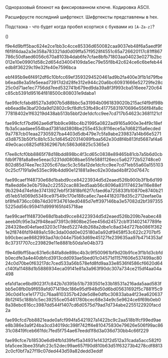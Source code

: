 Одноразовый блокнот на фиксированном ключе. Кодировка ASCII.

Расшифрусте последний шифртекст. Шифртексты представлены в hex.

Подстазка - что будет когда пробел ксортися с буквами из `[A-Za-z]`?

()

f9e4d9bff5bac624e2ce1bb3c4cce85336d650082caa9037eb48f6a5aedf9ff6f8f4daa2a3e358a783321dd0d09ffa57f9528f4551c65a726620117c81ff867786c50dfaed6056c670a8103b4dab6fe7cfae8bfb71803aa04023e0271b2bc012e10e09901d58c2d654d34004109da5ec79e55f8b42c624ce6c6befeb44edb8f36229c19e32fe40e7596bca


ebf495b9e6f4912df6c10bfcc69ef3593294520461ad9b2fa400e3f1b1d79fbeb6ead8e3a5fe5eead73917d2d28fe312e944c20a6bc60931666e52729fe28c25c0d71ae1ec7756dd7eed532741b679ed9da39a8f3f993cba516eee720c64c85cb5391d95164f818500c808031e9daba1


fae99cfcfabd8527a3d907b5d88bbc5a31994b0961839020b215acf4f9df98beb6ead8e3baf20da9d12802c9cf8dfc53fb49c41775831970696e556f84fa8c77818402e1f63219d438ab513b5bbf2de1dcfcc9ee7cd717b54623c3681121cf

fae99cfcf7bd962ae6df1bb9ce98bc4b21995a0822ad9165a900e3e4f9c18effb3a5caadaee554bad7381dd3808be255e453c8116ece5a7d68215a6ecded9a7787cb01eaa27305927ba4403d5db479e7c5fa9abe239837a14b66e5271d3d8753b50f1c8b1c53c1d645d20314089fbaa562e30d8f4b813fd5687af4a649e0cacc6825df8362967bfc5863d6825c5365e3

f7ee8cfcf0bb8865f78d18bdd898bc4f3cd65c0838e89465b81cb7a5b6d0cbfdb9f78fa8a8ee5eeac5231dd0808bae55fe5881126ecc5a62772b52748ce0802d85d74ee7ec3205c67dac5c3c56a12de1dcfcc9ee7cd71eb55a60a1551030c25cf7191a9e535ec99b4dd90e121881a9ec62e30dad4b8f20d7647c

fae99caef1f48730e68d1babd9cce84223934d5d2eaed526b900b3f1b6d199ffa8edd6e3e0b759a2c22552cac883ed5aab56c8096a831174623e116e88ef9b3294d74efde37413927ebf5f3818bf62f7cfaed6a725833fb10870e8740b21d51eb51d069d5349ce97549c170e188ca6ec7ae44182078d35c2712eefae0abf8fe8736cc08b74d301f34761ded0485d7eff397146ba3e57082d2bf3973555225dd56c959411d999165fd45718ae

fae99caef1f48730e68d1babd9cce84223934d5d2eaed526b209b7eabec48aeeb0fc95e3a2f948ead73913c9808be25ee456d24572cb1f31402147789fe284328ed04efaed3203c17ded52274db268a2dbe1c8ad34d727bb0861f3621e2f8746fd19489a1c59c3da00dd0e025180a0a92df9458f53c622c2707bf5b90cbecae8682993ad7dc044e75b63d69e45127fe239635aa97b4714353af8c37317707cc239829e11e8881b50da1e04b373

f9e4d9bff5bac631e6c84fa8de89bc4b3c9f500961bf9d20b91ce3f1b1d3cbfdb0ecdfe3a4e40dbfcd3913cdd093ae5bed01c04571d1157f606e537499ac8024c0d70be0f63217dc7ced533a56b578efd8fd9aa33e8536f4586cf6620d64c140fa11488d1b5886934eca09141e81a3a963f90dc307a734ce215df4aa04a498

efa1d1ace6bd9023f7c842b7d395b51b7393501e33b18531a216ada5aad583fbb5e08fb0b9f659afd071419dc186e95df948d50d6bd05631692f5c7881f5c936c0d41ce1e17712c76aa8103357b42de5d8e0dfbc30833aba4f23ea6206378b12f45c188b1c5ec39255ce05461780bcec68e34e9c5e9624ce6f69b0eb08a38ebc616cc3987dd544f1407cd6d0575d79ad7d734abe2255122920facd2a

fae99cfcd7bb8821eade0afcf994fa5421927a1422bc9c2aa518b1fcf99ed9aee8b386e3a9f24ba3cd34019dc398f742ff4e810475830e79626e506f99ac8631c08419fceb661fdc7fed5f754ae67eedd1f8d3a036d730bb4c66f229

fae99cfce7b18530e6d94fb1d39fef5a34931e1432f2d512a31cada5acc582f0bfa5cee3bee35fafc23c52dec99ae657f90d810b63d51f63273b4278cdf88132c0cf0bf7a27f19c07ded443d59a82dedd3eddf

